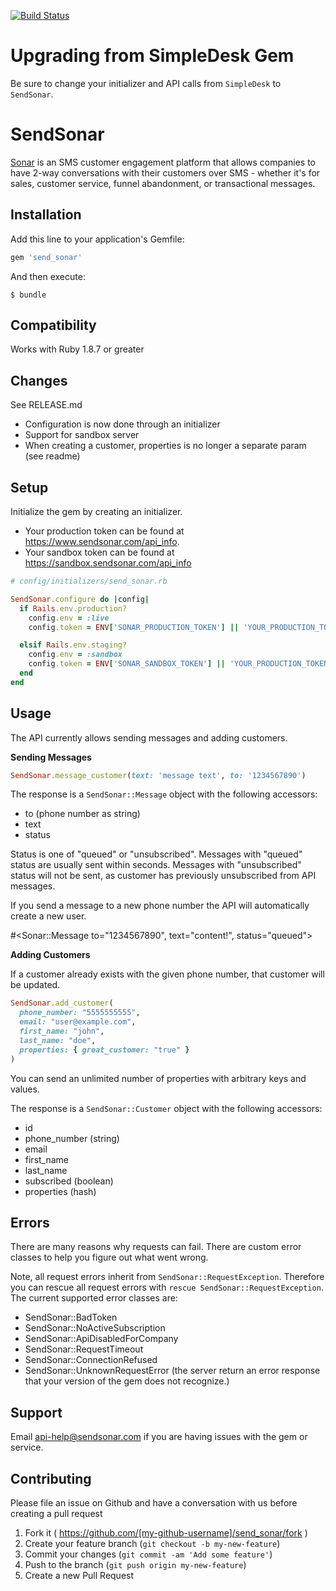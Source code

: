 [![Build Status](https://travis-ci.org/sendsonar/send_sonar_gem.svg)](https://travis-ci.org/sendsonar/send_sonar_gem)

# Upgrading from SimpleDesk Gem
Be sure to change your initializer and API calls from `SimpleDesk` to `SendSonar`.

# SendSonar

[Sonar](https://www.sendsonar.com) is an SMS customer engagement platform that allows companies to have 2-way conversations with their customers over SMS - whether it's for sales, customer service, funnel abandonment, or transactional messages.

## Installation

Add this line to your application's Gemfile:

```ruby
gem 'send_sonar'
```

And then execute:

    $ bundle

## Compatibility
Works with Ruby 1.8.7 or greater

## Changes
See RELEASE.md

* Configuration is now done through an initializer
* Support for sandbox server
* When creating a customer, properties is no longer a separate param (see readme)


## Setup
Initialize the gem by creating an initializer.

* Your production token can be found at https://www.sendsonar.com/api_info.
* Your sandbox token can be found at https://sandbox.sendsonar.com/api_info

```ruby
# config/initializers/send_sonar.rb

SendSonar.configure do |config|
  if Rails.env.production?
    config.env = :live
    config.token = ENV['SONAR_PRODUCTION_TOKEN'] || 'YOUR_PRODUCTION_TOKEN'

  elsif Rails.env.staging?
    config.env = :sandbox
    config.token = ENV['SONAR_SANDBOX_TOKEN'] || 'YOUR_PRODUCTION_TOKEN'
  end
end
```



## Usage

The API currently allows sending messages and adding customers.

**Sending Messages**

```ruby
SendSonar.message_customer(text: 'message text', to: '1234567890')
```
The response is a `SendSonar::Message` object with the following accessors:

  * to (phone number as string)
  * text
  * status

Status is one of "queued" or "unsubscribed". Messages with "queued" status are usually sent within seconds. Messages with "unsubscribed" status will not be sent, as customer has previously unsubscribed from API messages.

If you send a message to a new phone number the API will automatically create a new user.

#<Sonar::Message to="1234567890", text="content!", status="queued">

**Adding Customers**

If a customer already exists with the given phone number, that customer will be updated.

```ruby
SendSonar.add_customer(
  phone_number: "5555555555",
  email: "user@example.com",
  first_name: "john",
  last_name: "doe",
  properties: { great_customer: "true" }
)
```
You can send an unlimited number of properties with arbitrary keys and values.

The response is a `SendSonar::Customer` object with the following accessors:

  * id
  * phone_number (string)
  * email
  * first_name
  * last_name
  * subscribed (boolean)
  * properties (hash)

## Errors
There are many reasons why requests can fail. There are custom error classes to help you figure out what went wrong.

Note, all request errors inherit from `SendSonar::RequestException`. Therefore you can rescue all request errors with `rescue SendSonar::RequestException`. The current supported error classes are:

  * SendSonar::BadToken
  * SendSonar::NoActiveSubscription
  * SendSonar::ApiDisabledForCompany
  * SendSonar::RequestTimeout
  * SendSonar::ConnectionRefused
  * SendSonar::UnknownRequestError (the server return an error response that your version of the gem does not recognize.)

## Support
Email api-help@sendsonar.com if you are having issues with the gem or service.

## Contributing

Please file an issue on Github and have a conversation with us before creating a pull request

1. Fork it ( https://github.com/[my-github-username]/send_sonar/fork )
2. Create your feature branch (`git checkout -b my-new-feature`)
3. Commit your changes (`git commit -am 'Add some feature'`)
4. Push to the branch (`git push origin my-new-feature`)
5. Create a new Pull Request
